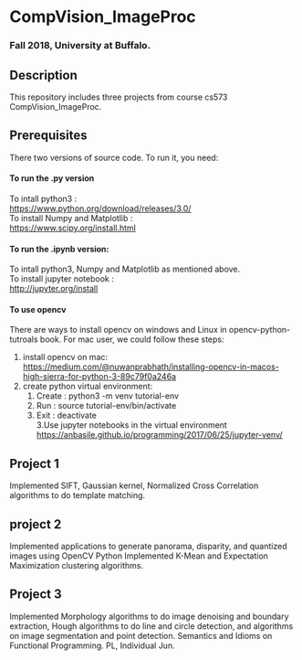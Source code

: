 # CompVision_ImageProc
### Fall 2018, University at Buffalo.
## Description
This repository includes three projects from course cs573 CompVision_ImageProc.

## Prerequisites
There two versions of source code. To run it, you need:
#### To run the .py version  
To intall python3 :  
	https://www.python.org/download/releases/3.0/  
To install Numpy and Matplotlib :  
    	https://www.scipy.org/install.html     
#### To run the .ipynb version:  
To intall python3, Numpy and Matplotlib as mentioned above.   
To install jupyter notebook :  
	http://jupyter.org/install  
#### To use opencv
There are ways to install opencv on windows and Linux in opencv-python-tutroals book.
For mac user, we could follow these steps:
1. install opencv on mac:   
    https://medium.com/@nuwanprabhath/installing-opencv-in-macos-high-sierra-for-python-3-89c79f0a246a
2. create python virtual environment:  
    1) Create : python3 -m venv tutorial-env  
    2) Run    : source tutorial-env/bin/activate  
    3) Exit   : deactivate  
3.Use jupyter notebooks in the virtual environment   
    https://anbasile.github.io/programming/2017/06/25/jupyter-venv/
    
## Project 1
Implemented SIFT, Gaussian kernel, Normalized Cross Correlation algorithms to do template matching.
## project 2
Implemented applications to generate panorama, disparity, and quantized images using OpenCV Python
Implemented K-Mean and Expectation Maximization clustering algorithms.
## Project 3
Implemented Morphology algorithms to do image denoising and boundary extraction, Hough algorithms to do line and circle detection, and algorithms on image segmentation and point detection. Semantics and Idioms on Functional Programming. PL, Individual Jun.

